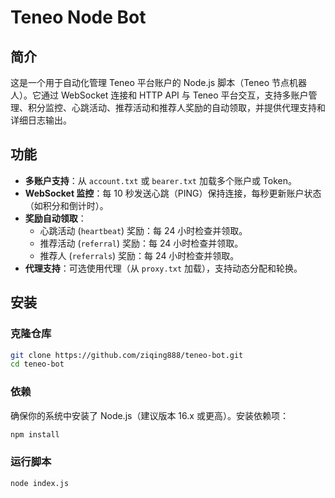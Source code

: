 # Teneo Node Bot

## 简介
这是一个用于自动化管理 Teneo 平台账户的 Node.js 脚本（Teneo 节点机器人）。它通过 WebSocket 连接和 HTTP API 与 Teneo 平台交互，支持多账户管理、积分监控、心跳活动、推荐活动和推荐人奖励的自动领取，并提供代理支持和详细日志输出。

## 功能
- **多账户支持**：从 `account.txt` 或 `bearer.txt` 加载多个账户或 Token。
- **WebSocket 监控**：每 10 秒发送心跳（PING）保持连接，每秒更新账户状态（如积分和倒计时）。
- **奖励自动领取**：
  - 心跳活动 (`heartbeat`) 奖励：每 24 小时检查并领取。
  - 推荐活动 (`referral`) 奖励：每 24 小时检查并领取。
  - 推荐人 (`referrals`) 奖励：每 24 小时检查并领取。
- **代理支持**：可选使用代理（从 `proxy.txt` 加载），支持动态分配和轮换。


## 安装
### 克隆仓库
```bash
git clone https://github.com/ziqing888/teneo-bot.git
cd teneo-bot
```
### 依赖
确保你的系统中安装了 Node.js（建议版本 16.x 或更高）。安装依赖项：

```bash
npm install
```
### 运行脚本
```bash
node index.js
```
